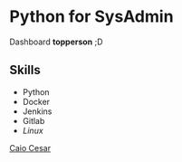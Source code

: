 
# Python for SysAdmin

Dashboard **topperson** ;D

## Skills

- Python
- Docker
- Jenkins
- Gitlab
- *Linux*

[Caio Cesar](https://github.com/thec4iocesar)